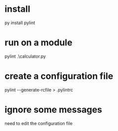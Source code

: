 # install
py install pylint

# run on a module
pylint .\calculator.py

# create a configuration file
pylint --generate-rcfile > .pylintrc

# ignore some messages
need to edit the configuration file
